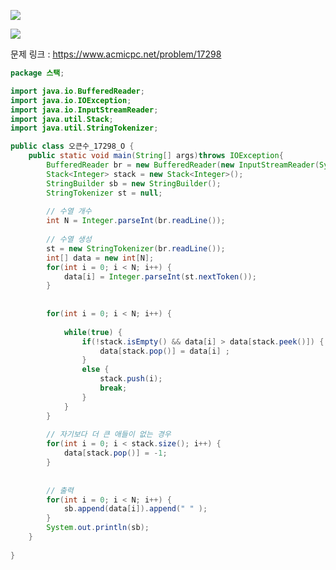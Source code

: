 ![](https://user-images.githubusercontent.com/74396651/155674399-b0d708ee-2f9f-4af5-b8f8-5fbe5f4df2e1.png)

![](https://user-images.githubusercontent.com/74396651/155674545-6ebe6755-24f8-4a07-a6f1-03e2526185bc.png)

문제 링크 : https://www.acmicpc.net/problem/17298


```java
package 스택;

import java.io.BufferedReader;
import java.io.IOException;
import java.io.InputStreamReader;
import java.util.Stack;
import java.util.StringTokenizer;

public class 오큰수_17298_O {
	public static void main(String[] args)throws IOException{
		BufferedReader br = new BufferedReader(new InputStreamReader(System.in));
		Stack<Integer> stack = new Stack<Integer>();
		StringBuilder sb = new StringBuilder();
		StringTokenizer st = null;
		
		// 수열 개수
		int N = Integer.parseInt(br.readLine());
		
		// 수열 생성
		st = new StringTokenizer(br.readLine());
		int[] data = new int[N];
		for(int i = 0; i < N; i++) {
			data[i] = Integer.parseInt(st.nextToken());
		}
		
		
		for(int i = 0; i < N; i++) {
			
			while(true) {
				if(!stack.isEmpty() && data[i] > data[stack.peek()]) {
					data[stack.pop()] = data[i]	;
				}
				else {
					stack.push(i);
					break;
				}
			}
		}
		
		// 자기보다 더 큰 애들이 없는 경우 
		for(int i = 0; i < stack.size(); i++) {
			data[stack.pop()] = -1;
		}
		
		
		// 출력
		for(int i = 0; i < N; i++) {
			sb.append(data[i]).append(" " );
		}
		System.out.println(sb);
	}
	
}
```
